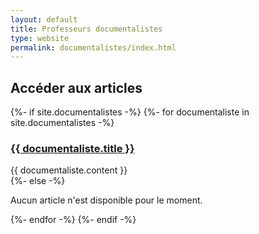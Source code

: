 ```yaml
---
layout: default
title: Professeurs documentalistes
type: website
permalink: documentalistes/index.html
---
```


<h2>Accéder aux articles</h2>

{%- if site.documentalistes -%}
{%- for documentaliste in site.documentalistes -%}
<section>
<h3><a href="/pages{{ documentaliste.url }}.html">{{ documentaliste.title }}</a></h3>
{{ documentaliste.content }}
</section>
{%- else -%}
<p>Aucun article n'est disponible pour le moment.</p>
{%- endfor -%}
{%- endif -%}
